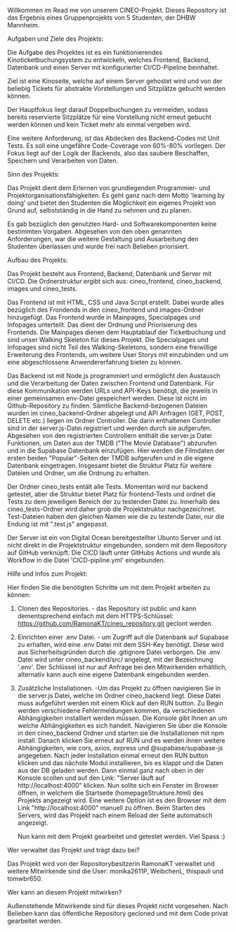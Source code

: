 Willkommen im Read me von unserem CINEO-Projekt. 
Dieses Repository ist das Ergebnis eines Gruppenprojekts von 5 Studenten, der DHBW Mannheim. 

Aufgaben und Ziele des Projekts:

Die Aufgabe des Projektes ist es ein funktionierendes Kinoticketbuchungsystem zu entwickeln, welches Frontend, Backend, Datenbank und einen Server mit konfigurierter CI/CD-Pipeline beinhaltet.

Ziel ist eine Kinoseite, welche auf einem Server gehostet wird und von der beliebig Tickets für abstrakte Vorstellungen und Sitzplätze gebucht werden können. 

Der Hauptfokus liegt darauf Doppelbuchungen zu vermeiden, sodass bereits reservierte Sitzplätze für eine Vorstellung nicht erneut gebucht werden können und kein 
Ticket mehr als einmal vergeben wird.

Eine weitere Anforderung, ist das Abdecken des Backend-Codes mit Unit Tests. Es soll eine ungefähre Code-Coverage von 60%-80% vorliegen. Der Fokus liegt auf der Logik der Backends, also
das saubere Beschaffen, Speichern und Verarbeiten von Daten. 

Sinn des Projekts:

Das Projekt dient dem Erlernen von grundlegenden Programmier- und Projektorganisationsfähigkeiten. Es geht ganz nach dem Motto 'learning by doing' und bietet den Studenten die Möglichkeit 
ein eigenes Projekt von Grund auf, selbstständig in die Hand zu nehmen und zu planen. 

Es gab bezüglich den genutzten Hard- und Softwarekomponenten keine bestimmten Vorgaben.
Abgesehen von den oben genannten Anforderungen, war die weitere Gestaltung und Ausarbeitung den Studenten überlassen und wurde frei nach Belieben priorisiert.



Aufbau des Projekts:

Das Projekt besteht aus Frontend, Backend, Datenbank und Server mit CI/CD. 
Die Ordnerstruktur ergibt sich aus: cineo_frontend, cineo_backend, images und cineo_tests.

Das Frontend ist mit HTML, CSS und Java Script erstellt. Dabei wurde alles bezüglich des Frondends in den cineo_frontend und images-Ordner hinzugefügt. Das Frontend wurde in Mainpages, Specialpages und 
Infopages unterteilt. Das dient der Ordnung und Priorisierung des Frontends. Die Mainpages dienen dem Hauptablauf der Ticketbuchung und sind unser Walking Skeleton für dieses Projekt.
Die Specialpages und Infopages sind nicht Teil des Walking-Skeletons, sondern eine freiwillige Erweiterung des Frontends, um weitere User Storys mit einzubinden und um eine abgeschlossene
Anwendererfahrung bieten zu können. 

Das Backend ist mit Node.js programmiert und ermöglicht den Austausch und die Verarbeitung der Daten zwischen Frontend und Datenbank.
Für diese Kommunikation werden URLs und API-Keys benötigt, die jeweils in einer gemeinsamen env-Datei gespeichert werden. Diese ist nicht im Github-Repository zu finden. 
Sämtliche Backend-bezogenen Dateien wurden im cineo_backend-Ordner abgelegt und API Anfragen (GET, POST, DELETE etc.) liegen im Ordner Controller. Die darin enthaltenen Controller sind in der server.js-Datei registriert und werden durch sie aufgerufen. Abgesehen von den registrierten Controllern enthält die server.js Datei Funktionen, um Daten aus der TMDB ("The Movie Database") abzurufen und in die Supabase Datenbank einzufügen. Hier werden die Filmdaten der ersten beiden "Popular"-Seiten der TMDB aufgerufen und in die eigene Datenbank eingetragen. 
Insgesamt bietet die Struktur Platz für weitere Dateien und Ordner, um die Ordnung zu erhalten.

Der Ordner cineo_tests entält alle Tests. Momentan wird nur backend getestet, aber die Struktur bietet Platz für frontend-Tests und ordnet die Tests zu dem jeweiligen Bereich der zu testenden Datei zu. Innerhalb des cineo_tests-Ordner wird daher grob die Projektstruktur nachgezeichnet. Test-Dateien haben den gleichen Namen wie die zu testende Datei, nur die Endung ist mit ".test.js" angepasst.

Der Server ist ein von Digital Ocean bereitgestellter Ubunto Server und ist nicht direkt in die Projektstruktur eingebunden, sondern mit dem Repository auf GitHub verknüpft. 
Die CICD läuft unter GitHubs Actions und wurde als Workflow in die Datei 'CICD-pipline.yml' eingebunden. 



Hilfe und Infos zum Projekt:

Hier finden Sie die benötigten Schritte um mit dem Projekt arbeiten zu können:
  1. Clonen des Repositories. - das Repository ist public und kann dementsprechend einfach mit dem HTTPS-Schlüssel: https://github.com/RamonaKT/cineo_repository.git geclont werden.
  2. Einrichten einer .env Datei. - um Zugriff auf die Datenbank auf Supabase zu erhalten, wird eine .env Datei mit dem SSH-Key benötigt. Diese wird aus Sicherheitsgründen durch die .gitignore
     Datei verborgen. Die .env Datei wird unter cineo_backend/src/ angelegt, mit der Bezeichnung '.env'. Der Schlüssel ist nur auf Anfrage bei den Mitwirkenden erhältlich, alternativ kann auch eine eigene 
     Datenbank eingebunden werden.
  3. Zusätzliche Installationen. -Um das Projekt zu öffnen navigieren Sie in die server.js Datei, welche im Ordner cineo_backend liegt. Diese Datei muss aufgeführt werden mit einem Klick
     auf den RUN button. Zu Begin werden verschiedene Fehlermeldungen kommen, da verschiedenen Abhängigkeiten installiert werden müssen. Die Konsole gibt Ihnen an um welche
     Abhängigkeiten es sich handelt. Navigieren Sie über die Konsole in den cineo_backend Ordner und starten sie die Installationen mit npm install. Danach klicken Sie erneut auf RUN
     und es werden ihnen weitere Abhängigkeiten, wie cors, axios, express und @supabase/supabase-js angegeben. Nach jeder Installation einmal erneut den RUN button klicken und das nächste
     Modul installieren, bis es klappt und die Daten aus der DB geladen werden. Dann einmal ganz nach oben in der Konsole scollen und auf den Link: "Server läuft auf http://localhost:4000" klicken.
     Nun sollte sich ein Fenster im Browser öffnen, in welchem die Startseite (homepageStrukture.html) des Projekts angezeigt wird. Eine weitere Option ist es den Browser mit dem Link "http://localhost:4000"
     manuell zu öffnen. Beim Starten des Servers, wird das Projekt nach einem Reload der Seite automatisch angezeigt.

     Nun kann mit dem Projekt gearbeitet und getestet werden.
     Viel Spass :)




Wer verwaltet das Projekt und trägt dazu bei?

Das Projekt wird von der Repositorybesitzerin RamonaKT verwaltet und weitere Mitwirkende sind die User: monika2611P, WeibchenL, thispauli und tomwbr650.



Wer kann an diesem Projekt mitwirken?

Außenstehende Mitwirkende sind für dieses Projekt nicht vorgesehen. Nach Belieben kann das öffentliche Repository gecloned und mit dem Code privat gearbeitet werden. 
